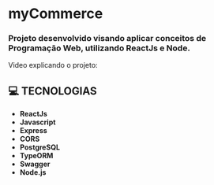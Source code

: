 # myCommerce

<h3 align="left">

Projeto desenvolvido visando aplicar conceitos de Programação Web, utilizando ReactJs e Node.

</h3>

Video explicando o projeto: 

## **:computer: TECNOLOGIAS**

  - **ReactJs**
  - **Javascript**
  - **Express**
  - **CORS**
  - **PostgreSQL**
  - **TypeORM**
  - **Swagger**
  - **Node.js**
